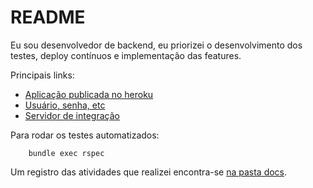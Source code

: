 # README

Eu sou desenvolvedor de backend, eu priorizei o desenvolvimento dos testes, deploy contínuos e implementação das features.

Principais links:

- [Aplicação publicada no heroku](https://vast-anchorage-62352.herokuapp.com/)
- [Usuário, senha, etc](https://github.com/edusantana/indeva-lojas/blob/master/db/seeds.rb)
- [Servidor de integração](https://travis-ci.org/edusantana/indeva-lojas)

Para rodar os testes automatizados:

        bundle exec rspec

Um registro das atividades que realizei encontra-se [na pasta docs](https://github.com/edusantana/indeva-lojas/tree/master/docs).



